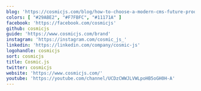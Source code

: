 ```yaml
---
blog: 'https://cosmicjs.com/blog/how-to-choose-a-modern-cms-future-proof-your-content-2021'
colors: [ "#29ABE2", "#F7FBFC", "#11171A" ]
facebook: 'https://facebook.com/cosmicjs'
github: cosmicjs
guide: 'https://www.cosmicjs.com/brand'
instagram: 'https://instagram.com/cosmic_js_'
linkedin: 'https://linkedin.com/company/cosmic-js'
logohandle: cosmicjs
sort: cosmicjs
title: Cosmic.js
twitter: cosmicjs
website: 'https://www.cosmicjs.com/'
youtube: 'https://youtube.com/channel/UCDzCWWJLVWLpoHB5oGH0H-A'
---
```

